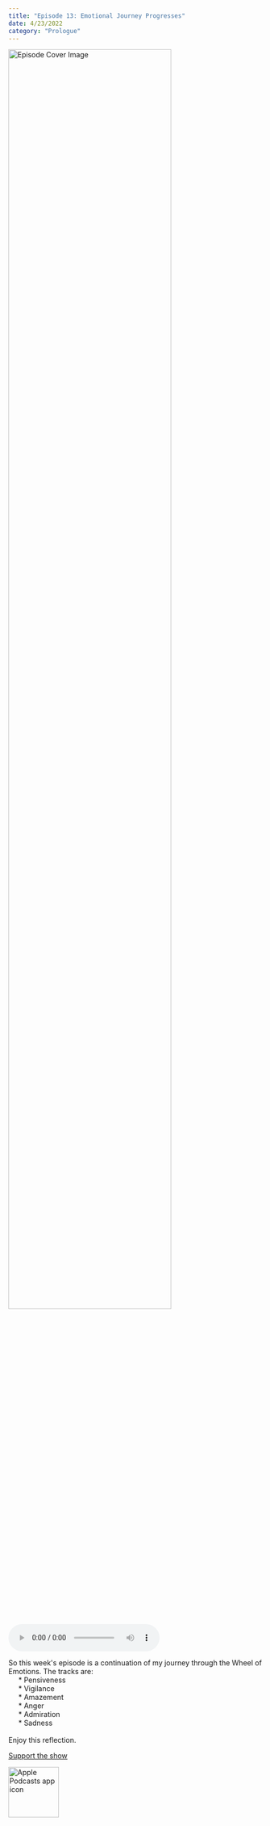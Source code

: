 ```yaml
---
title: "Episode 13: Emotional Journey Progresses"
date: 4/23/2022
category: "Prologue"
---
```

<img src="https://artwork.captivate.fm/5e0159eb-4138-4da4-a69e-f85e53e2ae17/60854458c4d1acdf4e1c2f79c4137142d85d78e379bdafbd69bd34c85f5819ad.jpg" alt="Episode Cover Image" width=80%/>
<audio controls>
  <source src="https://podcasts.captivate.fm/media/29b860d1-7caf-4349-bf29-2a059bd70c82/10487594-episode-13-emotional-journey-progresses.mp3" type="audio/mpeg">
  Your browser does not support the audio element.
</audio>

<p>So this week&apos;s episode is a continuation of my journey through the Wheel of Emotions. The tracks are:<br/>     * Pensiveness<br/>     * Vigilance<br/>     * Amazement<br/>     * Anger<br/>     * Admiration<br/>     * Sadness<br/><br/>Enjoy this reflection.</p><a rel="payment" href="https://www.paypal.com/donate/?hosted_button_id=WX3GRUK5BHJLS">Support the show</a>

<a href="https://podcasts.apple.com/us/podcast/living-room-music/id1608791560?tscg=30200&itsct=podcast_box_appicon&ls=1&mttnsubad=1608791560" style="display: inline-block;"><img src="https://toolbox.marketingtools.apple.com/api/v2/badges/app-icon-podcasts/standard/en-us" alt="Apple Podcasts app icon" style="width: 100px; height: 100px; vertical-align: middle; object-fit: contain;" /></a>
    